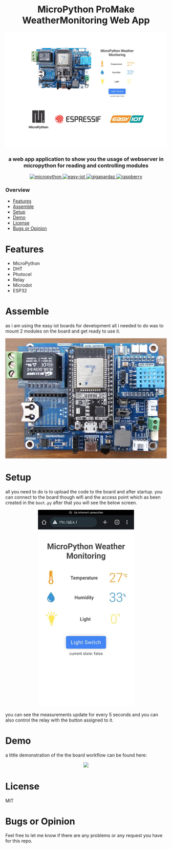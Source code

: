 <h1 align="center">MicroPython ProMake WeatherMonitoring Web App</h1>


<div align="center" ><a href="https://easy-iot.ir"><img loading="lazy" style="width:700px" src="./docs/banner.png"></a></div>

<h3 align="center">a web app application to show you the usage of webserver in micropython for reading and controlling modules</h3>
<p align="center">
<a href="https://www.micropython.org/" target="_blank"> <img src="https://micropython.org/static/img/Mlogo_138wh.png" alt="micropython" width="40" height="40"/> </a> 
<a href="https://www.easy-iot.ir/" target="_blank"> <img src="https://easy-iot.io/wp-content/uploads/2022/02/logo.png" alt="easy-iot" width="90" height="40"/> </a> 
<a href="https://gigapardaz.com/" target="_blank"> <img src="https://gigapardaz.com/wp-content/uploads/2022/05/Vector-Smart-Object.png" alt="gigapardaz" width="60" height="40"/> </a> 
<a href="https://www.raspberrypi.com/" target="_blank"> <img src="https://upload.wikimedia.org/wikipedia/commons/2/22/Logo_von_Espressif.png" alt="raspberry" width="70" height="40"/> </a> 
</p>

### Overview
- [Features](#features)
- [Assemble](#assemble)
- [Setup](#setup)
- [Demo](#demo)
- [License](#license)
- [Bugs or Opinion](#bugs-or-opinion)


# Features
- MicroPython
- DHT
- Photocel
- Relay
- Microdot
- ESP32

# Assemble
as i am using the easy iot boards for development all i needed to do was to mount 2 modules on the board and get ready to use it.

<div align="center" ><img loading="lazy" style="width:700px" src="./docs/promake-esp32.jpg"></div>


# Setup
all you need to do is to upload the code to the board and after startup. you can connect to the board though wifi and the access point which as been created in the ```boot.py``` after that you will see the below screen.

<div align="center" ><img loading="lazy" style="width:300px" src="./docs/index.jpg"></div>

you can see the measurements update for every 5 seconds and you can also control the relay with the button assigned to it.


# Demo
a little demonstration of the the board workflow can be found here:

<div align="center" ><img loading="lazy" style="width:720px" src="./docs/demo.gif"></div>



# License
MIT

# Bugs or Opinion
Feel free to let me know if there are any problems or any request you have for this repo.

